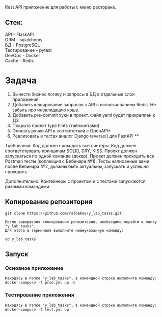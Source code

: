Rest API приложение для работы с меню ресторана.
## Стек:
API - FlaskAPI  \
ORM - sqlalchemy  \
БД - PostgreSQL  \
Тестирование - pytest  \
DevOps - Docker \
Cache - Redis
# Задача
1. Вынести бизнес логику и запросы в БД в отдельные слои приложения.
2. Добавить кэширование запросов к API с использованием Redis. Не забыть про инвалидацию кэша.
3. Добавить pre-commit хуки в проект. Файл yaml будет прикреплен к ДЗ.
4. Покрыть проект type hints (тайпхинтами)
5. Описать ручки API в соответствий c OpenAPI*
6. Реализовать в тестах аналог Django reverse() для FastAPI **

Требования:
Код должен проходить все линтеры.
Код должен соответствовать принципам SOLID, DRY, KISS.
Проект должен запускаться по одной команде (докер).
Проект должен проходить все Postman тесты (коллекция с Вебинара №1).
Тесты написанные вами после Вебинара №2, должны быть актуальны, запускать и успешно проходить

Дополнительно:
Контейнеры с проектом и с тестами запускаются разными командами.


## Копирование репозитория
```
git clone https://github.com/ralbakov/y_lab_tasks.git

После завершения клонирования репозитория, необходимо перейти в папку "y_lab_tasks".
Для этого в терминале выполните нижеуказанную команду:

cd y_lab_tasks
```

## Запуск
### Основное приложение
```
Находясь в папке "y_lab_tasks", в командной строке выполните команду:
docker-compose -f prod.yml up -d
```
### Тестирование приложения
```
Находясь в папке "y_lab_tasks", в командной строке выполните команду:
docker-compose -f test.yml up
```
